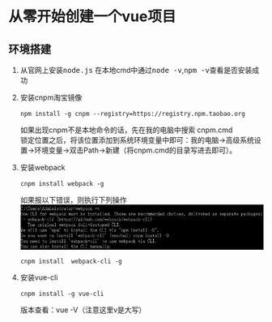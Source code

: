 # 从零开始创建一个vue项目

## 环境搭建
1. 从官网上安装<kbd>node.js</kbd>   在本地cmd中通过<kbd>node -v</kbd>,<kbd>npm -v</kbd>查看是否安装成功
2. 安装cnpm淘宝镜像
    ```
    npm install -g cnpm --registry=https://registry.npm.taobao.org
    ```

    如果出现cnpm不是本地命令的话，先在我的电脑中搜索 cnpm.cmd  
    锁定位置之后，将该位置添加到系统环境变量中即可：我的电脑->高级系统设置->环境变量->双击Path->新建（将cnpm.cmd的目录写进去即可）。

3. 安装webpack
    ```
    cnpm install webpack -g
    ```
    如果报以下错误，则执行下列操作  
    <img src="/assets/img/webpackError.png" width="600" height="auto" align="middle" />  
    ```
    cnpm install  webpack-cli -g
    ```

4. 安装vue-cli
    ```
    cnpm install -g vue-cli
    ```
    版本查看：vue -V（注意这里v是大写）
